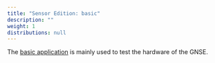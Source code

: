 ```yaml
---
title: "Sensor Edition: basic"
description: ""
weight: 1
distributions: null
---
```


The [basic application](https://github.com/TheThingsIndustries/generic-node-se/tree/develop/Software/app/basic) is mainly used to test the hardware of the GNSE.
